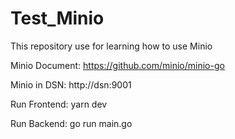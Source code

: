 # Test_Minio
This repository use for learning how to use Minio

Minio Document:
https://github.com/minio/minio-go

Minio in DSN:
http://dsn:9001

Run Frontend: yarn dev

Run Backend: go run main.go


